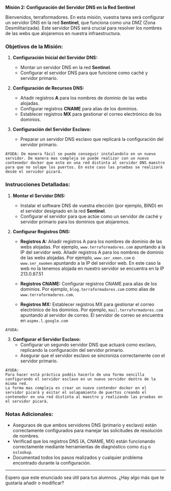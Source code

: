 
**Misión 2: Configuración del Servidor DNS en la Red Sentinel**

Bienvenidos, terraformadores. En esta misión, vuestra tarea será configurar un servidor DNS en la red **Sentinel**, que funciona como una DMZ (Zona Desmilitarizada). Este servidor DNS será crucial para resolver los nombres de las webs que alojaremos en nuestra infraestructura.

### Objetivos de la Misión:

1. **Configuración Inicial del Servidor DNS:**
   - Montar un servidor DNS en la red **Sentinel**.
   - Configurar el servidor DNS para que funcione como caché y servidor primario.

2. **Configuración de Recursos DNS:**
   - Añadir registros **A** para los nombres de dominio de las webs alojadas.
   - Configurar registros **CNAME** para alias de los dominios.
   - Establecer registros **MX** para gestionar el correo electrónico de los dominios.

3. **Configuración del Servidor Esclavo:**
   - Preparar un servidor DNS esclavo que replicará la configuración del servidor primario.
```
AYUDA: De manera fácil se puede conseguir instalandolo en un nuevo servidor. De manera mas compleja se puede realizar con un nuevo contenedor docker que este en una red distinta al servidor DNS maestro para que no solape los puertos. En este caso las pruebas se realizará desde el servidor picará.
```
### Instrucciones Detalladas:

1. **Montar el Servidor DNS:**
   - Instalar el software DNS de vuestra elección (por ejemplo, BIND) en el servidor designado en la red **Sentinel**.
   - Configurar el servidor para que actúe como un servidor de caché y servidor primario para los dominios que alojaremos.

2. **Configurar Registros DNS:**
   - **Registros A:** Añadir registros A para los nombres de dominio de las webs alojadas. Por ejemplo, `www.terraformadores.com` apuntando a la IP del servidor web.
   Añadir registros A para los nombres de dominio de las webs alojadas. Por ejemplo, `www.ser_xmen.com` o `www.ser_xwomen` apuntando a la IP del servidor web. En este caso la web no la tenemos alojada en nuestro servidor se encuentra en la IP 213.0.87.51

   - **Registros CNAME:** Configurar registros CNAME para alias de los dominios. Por ejemplo, `blog.terraformadores.com` como alias de `www.terraformadores.com`.
   - **Registros MX:** Establecer registros MX para gestionar el correo electrónico de los dominios. Por ejemplo, `mail.terraformadores.com` apuntando al servidor de correo. El servidor de correo se encuentra en `aspmx.l.google.com`

```
AYUDA: 
```

3. **Configurar el Servidor Esclavo:**
   - Configurar un segundo servidor DNS que actuará como esclavo, replicando la configuración del servidor primario.
   - Asegurar que el servidor esclavo se sincroniza correctamente con el servidor primario.

```
AYUDA:
Para hacer está práctica podéis hacerlo de una forma sencilla configurando el servidor esclavo en un nuevo servidor dentro de la misma red.
La forma mas compleja es crear un nuevo contendor docker en el servidor picará y evitar el solapamiento de puertos creando el contenedor en una red distinta al maestro y realizando las pruebas en el servidor picará. 
```


### Notas Adicionales:

- Aseguraos de que ambos servidores DNS (primario y esclavo) están correctamente configurados para manejar las solicitudes de resolución de nombres.
- Verificad que los registros DNS (A, CNAME, MX) están funcionando correctamente mediante herramientas de diagnóstico como `dig` o `nslookup`.
- Documentad todos los pasos realizados y cualquier problema encontrado durante la configuración.

---

Espero que este enunciado sea útil para tus alumnos. ¿Hay algo más que te gustaría añadir o modificar?